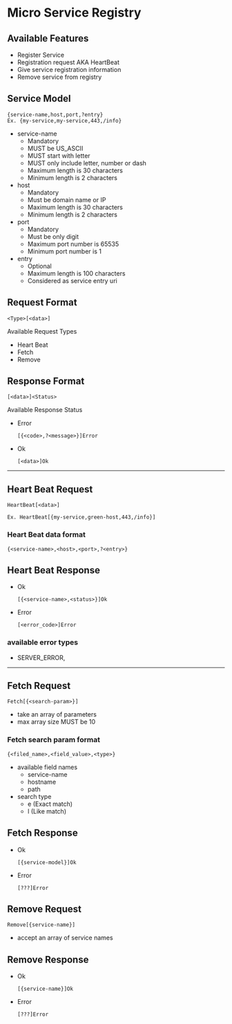 # Micro Service Registry

## Available Features

- Register Service
- Registration request AKA HeartBeat
- Give service registration information
- Remove service from registry

## Service Model

    {service-name,host,port,?entry}
    Ex. {my-service,my-service,443,/info}

- service-name
    - Mandatory
    - MUST be US_ASCII
    - MUST start with letter
    - MUST only include letter, number or dash
    - Maximum length is 30 characters
    - Minimum length is 2 characters
- host
    - Mandatory
    - Must be domain name or IP
    - Maximum length is 30 characters
    - Minimum length is 2 characters
- port
    - Mandatory
    - Must be only digit
    - Maximum port number is 65535
    - Minimum port number is 1
- entry
    - Optional
    - Maximum length is 100 characters
    - Considered as service entry uri

## Request Format

	<Type>[<data>]

Available Request Types

- Heart Beat
- Fetch
- Remove

## Response Format

	[<data>]<Status>

Available Response Status

- Error

      [{<code>,?<message>}]Error

- Ok

      [<data>]Ok

---

## Heart Beat Request

	HeartBeat[<data>]

    Ex. HeartBeat[{my-service,green-host,443,/info}]

### Heart Beat data format

    {<service-name>,<host>,<port>,?<entry>}

## Heart Beat Response

- Ok

      [{<service-name>,<status>}]Ok

- Error

      [<error_code>]Error

### available error types

- SERVER_ERROR,

---

## Fetch Request

    Fetch[{<search-param>}]

- take an array of parameters
- max array size MUST be 10

### Fetch search param format

    {<filed_name>,<field_value>,<type>}

- available field names
    - service-name
    - hostname
    - path
- search type
    - e (Exact match)
    - l (Like match)

## Fetch Response

- Ok

      [{service-model}]Ok

- Error

      [???]Error

## Remove Request

    Remove[{service-name}]

- accept an array of service names

## Remove Response

- Ok

      [{service-name}]Ok

- Error

      [???]Error
